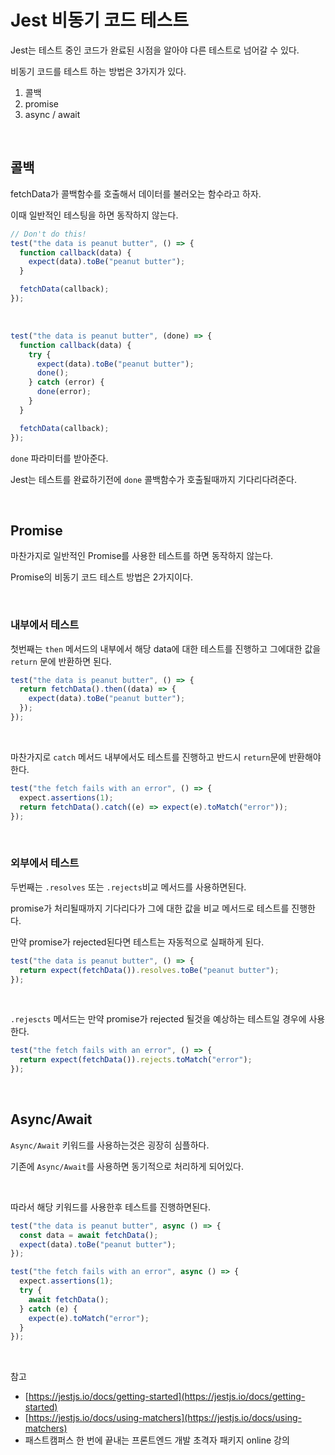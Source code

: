 # Jest 비동기 코드 테스트

Jest는 테스트 중인 코드가 완료된 시점을 알아야 다른 테스트로 넘어갈 수 있다.

비동기 코드를 테스트 하는 방법은 3가지가 있다.

1. 콜백
2. promise
3. async / await

<br>

## 콜백

fetchData가 콜백함수를 호출해서 데이터를 불러오는 함수라고 하자.

이때 일반적인 테스팅을 하면 동작하지 않는다.

```jsx
// Don't do this!
test("the data is peanut butter", () => {
  function callback(data) {
    expect(data).toBe("peanut butter");
  }

  fetchData(callback);
});
```

<br>

```jsx
test("the data is peanut butter", (done) => {
  function callback(data) {
    try {
      expect(data).toBe("peanut butter");
      done();
    } catch (error) {
      done(error);
    }
  }

  fetchData(callback);
});
```

`done` 파라미터를 받아준다.

Jest는 테스트를 완료하기전에 `done` 콜백함수가 호출될때까지 기다리다려준다.

<br>

## Promise

마찬가지로 일반적인 Promise를 사용한 테스트를 하면 동작하지 않는다.

Promise의 비동기 코드 테스트 방법은 2가지이다.

<br>

### 내부에서 테스트

첫번째는 `then` 메서드의 내부에서 해당 data에 대한 테스트를 진행하고 그에대한 값을 `return` 문에 반환하면 된다.

```jsx
test("the data is peanut butter", () => {
  return fetchData().then((data) => {
    expect(data).toBe("peanut butter");
  });
});
```

<br>

마찬가지로 `catch` 메서드 내부에서도 테스트를 진행하고 반드시 `return`문에 반환해야한다.

```jsx
test("the fetch fails with an error", () => {
  expect.assertions(1);
  return fetchData().catch((e) => expect(e).toMatch("error"));
});
```

<br>

### 외부에서 테스트

두번째는 `.resolves` 또는 `.rejects`비교 메서드를 사용하면된다.

promise가 처리될때까지 기다리다가 그에 대한 값을 비교 메서드로 테스트를 진행한다.

만약 promise가 rejected된다면 테스트는 자동적으로 실패하게 된다.

```jsx
test("the data is peanut butter", () => {
  return expect(fetchData()).resolves.toBe("peanut butter");
});
```

<br>

`.rejescts` 메서드는 만약 promise가 rejected 될것을 예상하는 테스트일 경우에 사용한다.

```jsx
test("the fetch fails with an error", () => {
  return expect(fetchData()).rejects.toMatch("error");
});
```

<br>

## Async/Await

`Async/Await` 키워드를 사용하는것은 굉장히 심플하다.

기존에 `Async/Await`를 사용하면 동기적으로 처리하게 되어있다.

<br>

따라서 해당 키워드를 사용한후 테스트를 진행하면된다.

```jsx
test("the data is peanut butter", async () => {
  const data = await fetchData();
  expect(data).toBe("peanut butter");
});

test("the fetch fails with an error", async () => {
  expect.assertions(1);
  try {
    await fetchData();
  } catch (e) {
    expect(e).toMatch("error");
  }
});
```

<br>

참고

- [https://jestjs.io/docs/getting-started](https://jestjs.io/docs/getting-started)
- [https://jestjs.io/docs/using-matchers](https://jestjs.io/docs/using-matchers)
- 패스트캠퍼스 한 번에 끝내는 프론트엔드 개발 초격자 패키지 online 강의